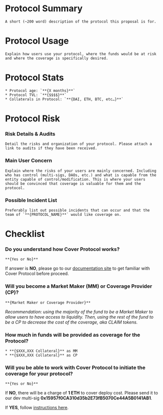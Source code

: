 # Protocol Summary
```
A short (~200 word) description of the protocol this proposal is for.
```

# Protocol Usage
```
Explain how users use your protocol, where the funds would be at risk and where the coverage is specifically desired.
```

# Protocol Stats
```
* Protocol age: `**{X months}**`
* Protocol TVL: `**{$$$$}**`
* Collaterals in Protocol: `**{DAI, ETH, BTC, etc…}**`
```

# Protocol Risk

### Risk Details & Audits
```
Detail the risks and organization of your protocol. Please attach a link to audits if they have been received.
```

### Main User Concern
```
Explain where the risks of your users are mainly concerned. Including who has control (multi-sigs, DAOs, etc.) and what is capable from the entity capable of control/modification. This is where your users should be convinced that coverage is valuable for them and the protocol.
```

### Possible Incident List
```
Preferably list out possible incidents that can occur and that the team of `**{PROTOCOL_NAME}**` would like coverage on.
```

# Checklist
### Do you understand how Cover Protocol works?
`**{Yes or No}**`

If answer is **NO**, please go to our [documentation site](https://docs.coverprotocol.com) to get familiar with Cover Protocol before proceed. 

### Will you become a Market Maker (MM) or Coverage Provider (CP)?
`**{Market Maker or Coverage Provider}**`

*Recommendation: using the majority of the fund to be a Market Maker to allow users to have access to liquidity. Then, using the rest of the fund to be a CP to decrease the cost of the coverage, aka CLAIM tokens.*

### How much in funds will be provided as coverage for the Protocol? 
```
* **{$XXX,XXX Collateral}** as MM
* **{$XXX,XXX Collateral}** as CP
```

### Will you be able to work with Cover Protocol to initiate the coverage for your protocol?
`**{Yes or No}**`

If **NO**, there will be a charge of **1 ETH** to cover deploy cost. Please send it to our dev multi-sig **0x15957f0CA310d35b2E73fB5070Ce44A5B0141AB1**.

If **YES**, follow [instructions here](https://docs.coverprotocol.com/collaboration/new).
